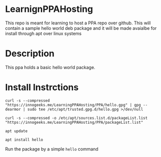 # LearnignPPAHosting
This repo is meant for learning to host a PPA repo over github. This will contain a sample hello world deb package and it will be made avaialbe for install through apt over linux systems

# Description

This ppa holds a basic hello world package.

# Install Instrctions

```curl -s --compressed "https://innogeeks.me/LearningPPAHosting/PPA/hello.gpg" | gpg --dearmor | sudo tee /etc/apt/trusted.gpg.d/hello.gpg >/dev/null```

`curl -s --compressed -o /etc/apt/sources.list.d/packageList.list "https://innogeeks.me/LearningPPAHosting/PPA/packageList.list"`

`apt update`

`apt install hello`

Run the package by a simple `hello` command